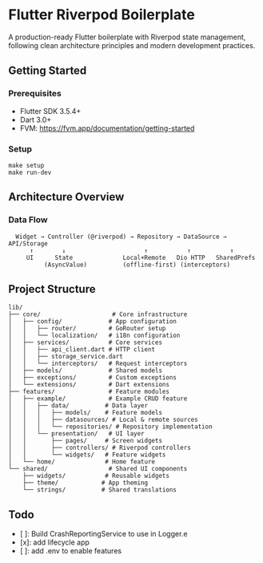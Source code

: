 # Flutter Riverpod Boilerplate

A production-ready Flutter boilerplate with Riverpod state management, following clean architecture principles and modern development practices.

## Getting Started

### **Prerequisites**
- Flutter SDK 3.5.4+
- Dart 3.0+
- FVM: https://fvm.app/documentation/getting-started

### **Setup**
```
make setup
make run-dev
```

## Architecture Overview

### **Data Flow**
```
  Widget → Controller (@riverpod) → Repository → DataSource → API/Storage
      ↑        ↓                      ↑           ↑           ↑
     UI      State              Local+Remote   Dio HTTP   SharedPrefs
          (AsyncValue)          (offline-first) (interceptors)
```

## Project Structure

```
lib/
├── core/                    # Core infrastructure
│   ├── config/             # App configuration
│   │   ├── router/         # GoRouter setup
│   │   └── localization/   # i18n configuration
│   ├── services/           # Core services
│   │   ├── api_client.dart # HTTP client
│   │   ├── storage_service.dart
│   │   └── interceptors/   # Request interceptors
│   ├── models/             # Shared models
│   ├── exceptions/         # Custom exceptions
│   └── extensions/         # Dart extensions
├── features/               # Feature modules
│   ├── example/            # Example CRUD feature
│   │   ├── data/          # Data layer
│   │   │   ├── models/    # Feature models
│   │   │   ├── datasources/ # Local & remote sources
│   │   │   └── repositories/ # Repository implementation
│   │   └── presentation/   # UI layer
│   │       ├── pages/     # Screen widgets
│   │       ├── controllers/ # Riverpod controllers
│   │       └── widgets/   # Feature widgets
│   └── home/              # Home feature
└── shared/                 # Shared UI components
    ├── widgets/           # Reusable widgets
    ├── theme/            # App theming
    └── strings/          # Shared translations
```


## Todo
- [ ]: Build CrashReportingService to use in Logger.e
- [x]: add lifecycle app
- [ ]: add .env to enable features
